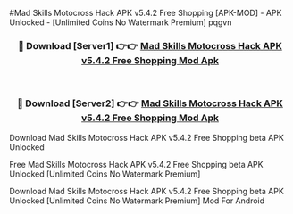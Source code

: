 #Mad Skills Motocross Hack APK v5.4.2 Free Shopping [APK-MOD] - APK Unlocked - [Unlimited Coins No Watermark Premium] pqgvn



<div align="center">

<h3>🔴 Download [Server1] 👉👉 <a href="https://momento.my/?title=Mad_Skills_Motocross_Hack_APK_v5.4.2_Free_Shopping">Mad Skills Motocross Hack APK v5.4.2 Free Shopping Mod Apk</a></h3><br>

<h3>🔴 Download [Server2] 👉👉 <a href="https://momento.my/?title=Mad_Skills_Motocross_Hack_APK_v5.4.2_Free_Shopping">Mad Skills Motocross Hack APK v5.4.2 Free Shopping Mod Apk</a></h3>
</div>



Download Mad Skills Motocross Hack APK v5.4.2 Free Shopping beta APK Unlocked

Free Mad Skills Motocross Hack APK v5.4.2 Free Shopping beta APK Unlocked [Unlimited Coins No Watermark Premium]

Download Mad Skills Motocross Hack APK v5.4.2 Free Shopping beta APK Unlocked [Unlimited Coins No Watermark Premium] Mod For Android
